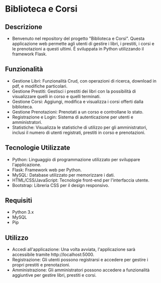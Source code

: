 # Biblioteca e Corsi

## Descrizione
- Benvenuto nel repository del progetto "Biblioteca e Corsi". Questa applicazione web permette agli utenti di gestire i libri, i prestiti, i corsi e le prenotazioni a questi ultimi. È sviluppata in Python utilizzando il framework Flask.

## Funzionalità
- Gestione Libri: Funzionalità Crud, con operazioni di ricerca, download in pdf, e modifiche particolari.
- Gestione Prestiti: Gestisci i prestiti dei libri con la possibilità di visualizzare quelli in corso e quelli terminati.
- Gestione Corsi: Aggiungi, modifica e visualizza i corsi offerti dalla biblioteca.
- Gestione Prenotazioni: Prenotati a un corso e controllane lo stato.
- Registrazione e Login: Sistema di autenticazione per utenti e amministratori.
- Statistiche: Visualizza le statistiche di utilizzo per gli amministratori, inclusi il numero di utenti registrati, prestiti in corso e prenotazioni.

## Tecnologie Utilizzate
- Python: Linguaggio di programmazione utilizzato per sviluppare l'applicazione.
- Flask: Framework web per Python.
- MySQL: Database utilizzato per memorizzare i dati.
- HTML/CSS/JavaScript: Tecnologie front-end per l'interfaccia utente.
- Bootstrap: Libreria CSS per il design responsivo.

## Requisiti
- Python 3.x
- MySQL
- Pip

## Utilizzo
- Accedi all'applicazione: Una volta avviata, l'applicazione sarà accessibile tramite http://localhost:5000.
- Registrazione: Gli utenti possono registrarsi e accedere per gestire i propri prestiti e prenotazioni.
- Amministrazione: Gli amministratori possono accedere a funzionalità aggiuntive per gestire libri, prestiti e corsi.
